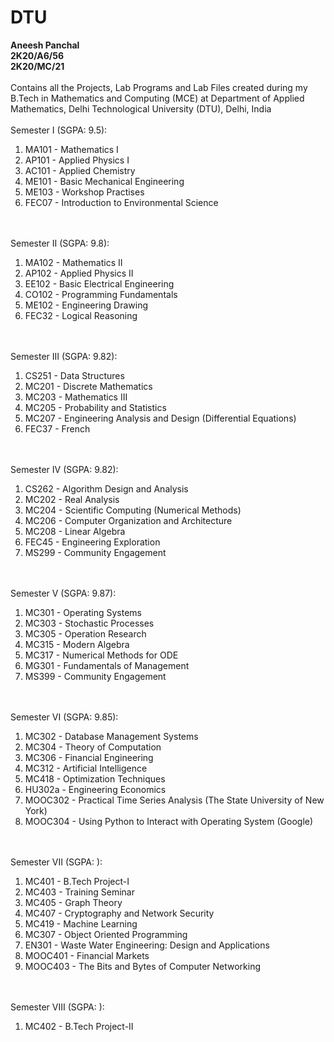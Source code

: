 # DTU
**Aneesh Panchal</br>
2K20/A6/56</br>
2K20/MC/21</br></br>**
Contains all the Projects, Lab Programs and Lab Files created during my B.Tech in Mathematics and Computing (MCE) at Department of Applied Mathematics, Delhi Technological University (DTU), Delhi, India</br></br>
Semester I (SGPA: 9.5):
1. MA101 - Mathematics I 
2. AP101 - Applied Physics I 
3. AC101 - Applied Chemistry 
4. ME101 - Basic Mechanical Engineering 
5. ME103 - Workshop Practises 
6. FEC07 - Introduction to Environmental Science 

</br></br>
Semester II (SGPA: 9.8):
1. MA102 - Mathematics II 
2. AP102 - Applied Physics II 
3. EE102 - Basic Electrical Engineering 
4. CO102 - Programming Fundamentals 
5. ME102 - Engineering Drawing 
6. FEC32 - Logical Reasoning 

</br></br>
Semester III (SGPA: 9.82):
1. CS251 - Data Structures 
2. MC201 - Discrete Mathematics
3. MC203 - Mathematics III
4. MC205 - Probability and Statistics
5. MC207 - Engineering Analysis and Design (Differential Equations)
6. FEC37 - French

</br></br>
Semester IV (SGPA: 9.82):
1. CS262 - Algorithm Design and Analysis
2. MC202 - Real Analysis
3. MC204 - Scientific Computing (Numerical Methods)
4. MC206 - Computer Organization and Architecture
5. MC208 - Linear Algebra
6. FEC45 - Engineering Exploration
7. MS299 - Community Engagement

</br></br>
Semester V (SGPA: 9.87):
1. MC301 - Operating Systems
2. MC303 - Stochastic Processes
3. MC305 - Operation Research
4. MC315 - Modern Algebra
5. MC317 - Numerical Methods for ODE
6. MG301 - Fundamentals of Management 
7. MS399 - Community Engagement

</br></br>
Semester VI (SGPA: 9.85):
1. MC302 - Database Management Systems
2. MC304 - Theory of Computation
3. MC306 - Financial Engineering
4. MC312 - Artificial Intelligence
5. MC418 - Optimization Techniques
6. HU302a - Engineering Economics
7. MOOC302 - Practical Time Series Analysis (The State University of New York)
8. MOOC304 - Using Python to Interact with Operating System (Google)

</br></br>
Semester VII (SGPA: ):
1. MC401 - B.Tech Project-I
2. MC403 - Training Seminar
3. MC405 - Graph Theory
4. MC407 - Cryptography and Network Security
5. MC419 - Machine Learning
6. MC307 - Object Oriented Programming
7. EN301 - Waste Water Engineering: Design and Applications
8. MOOC401 - Financial Markets
9. MOOC403 - The Bits and Bytes of Computer Networking

</br></br>
Semester VIII (SGPA: ):
1. MC402 - B.Tech Project-II
